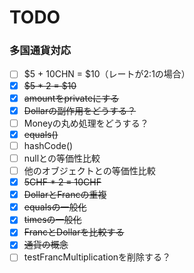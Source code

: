 # TODO

### 多国通貨対応
- [ ] $5 + 10CHN = $10（レートが2:1の場合） 
- [x] ~~$5 * 2 = $10~~
- [x] ~~amountをprivateにする~~
- [x] ~~Dollarの副作用をどうする？~~
- [ ] Moneyの丸め処理をどうする？
- [x] ~~equals()~~
- [ ] hashCode()
- [ ] nullとの等価性比較
- [ ] 他のオブジェクトとの等価性比較
- [x] ~~5CHF * 2 = 10CHF~~
- [x] ~~DollarとFrancの重複~~
- [x] ~~equalsの一般化~~
- [x] ~~timesの一般化~~
- [x] ~~FrancとDollarを比較する~~
- [x] ~~通貨の概念~~
- [ ] testFrancMultiplicationを削除する？
